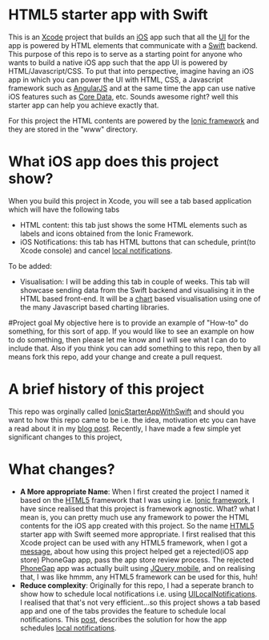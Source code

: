 HTML5 starter app with Swift
========================
This is an [Xcode] project that builds an [iOS] app such that all the [UI] for the app is powered by HTML elements that communicate with a [Swift] backend. 
This purpose of this repo is to serve as a starting point for anyone who wants to build a native iOS app such that the app UI is powered by HTML/Javascript/CSS. To put that into perspective, imagine having an iOS app in which you can power the UI with HTML, CSS, a Javascript framework such as [AngularJS] and at the same time the app can use native iOS features such as [Core Data], etc. Sounds awesome right? well this starter app can help you achieve exactly that.

For this project the HTML contents are powered by the [Ionic framework] and they are stored in the "www" directory.

# What iOS app does this project show?
When you build this project in Xcode, you will see a tab based application which will have the following tabs
- HTML content: this tab just shows the some HTML elements such as labels and icons obtained from the Ionic Framework. 
- iOS Notifications: this tab has HTML buttons that can schedule, print(to Xcode console) and cancel [local notifications].

To be added:
- Visualisation: I will be adding this tab in couple of weeks. This tab will showcase sending data from the Swift backend and visualising it in the HTML based front-end. It will be a [chart] based visualisation using one of the many Javascript based charting libraries.

#Project goal
My objective here is to provide an example of "How-to" do something, for this sort of app. If you would like to see an example on how to do something, then please let me know and I will see what I can do to include that. Also if you think you can add something to this repo, then by all means fork this repo, add your change and create a pull request.
# A brief history of this project
This repo was orginally called [IonicStarterAppWithSwift] and should you want to how this repo came to be i.e. the idea, motivation etc you can have a read about it in my [blog post]. Recently, I have made a few simple yet significant changes to this project,

# What changes?
- **A More appropriate Name**: When I first created the project I named it based on the [HTML5] framework that I was using i.e. [Ionic framework], I have since realised that this project is framework agnostic. What? what I mean is, you can pretty much use any framework to power the HTML contents for the iOS app created with this project. So the name [HTML5] starter app with Swift seemed more appropriate. I first realised that this Xcode project can be used with any HTML5 framework, when I got a [message], about how using this project helped get a rejected(iOS app store) PhoneGap app, pass the app store review process. The rejected [PhoneGap] app was actually built using [JQuery mobile], and on realising that, I was like hmmm, any HTML5 framework can be used for this, huh!
- **Reduce complexity**: Originally for this repo, I had a seperate branch to show how to schedule local notifications i.e. using [UILocalNotifications]. I realised that that's not very efficient...so this project shows a tab based app and one of the tabs provides the feature to schedule local notifications. This [post], describes the solution for how the app schedules [local notifications].

[chart]:https://en.wikipedia.org/wiki/Chart
[Core Data]: https://developer.apple.com/library/ios/documentation/Cocoa/Conceptual/CoreData/cdProgrammingGuide.html
[AngularJS]: https://angularjs.org/
[HTML5]:https://en.wikipedia.org/wiki/HTML5
[UI]:https://en.wikipedia.org/wiki/User_interface
[JQuery mobile]:https://jquerymobile.com/
[PhoneGap]:http://phonegap.com/
[message]: http://captaindanko.blogspot.com.au/2015/01/struggling-to-fit-rejected-phonegap.html
[UILocalNotifications]:https://developer.apple.com/library/ios/documentation/iPhone/Reference/UILocalNotification_Class/
[local notifications]: https://developer.apple.com/library/ios/documentation/iPhone/Reference/UILocalNotification_Class/
[iOS]: https://en.wikipedia.org/wiki/IOS
[Swift]: https://developer.apple.com/swift/
[Xcode]: https://developer.apple.com/xcode/
[IonicStarterAppWithSwift]: https://github.com/cptdanko/IonicStarterAppWithSwift
[Ionic framework]:http://ionicframework.com/
[blog post]: http://captaindanko.blogspot.com.au/2014/10/xcode-starter-project-with-ionic-html5.html
[post]: http://captaindanko.blogspot.com.au/2015/02/local-notifications-in-ios7-compliant.html
